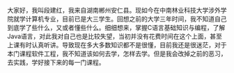 大家好，我叫段建红，我来自湖南郴州安仁县。现如今在中南林业科技大学涉外学院就学计算机专业，目前已是大三学生。回想之前的大学三年时间，我不知道自己到底学了些什么，又或者懂些什么。细细想来，掌握C语言基础知识与编程，了解Java语言，对此我对自己也是比较失望，当初并没有花费时间在这个上面，甚至上课有时认真听讲。导致现在多大多数知识都不是很懂，目前我还是很迷茫，对于本门课程软件工程，我不知道该如何去学，怎样去学。但是我会改掉之前的恶习，去实践，学好接下来的每一门课程。
